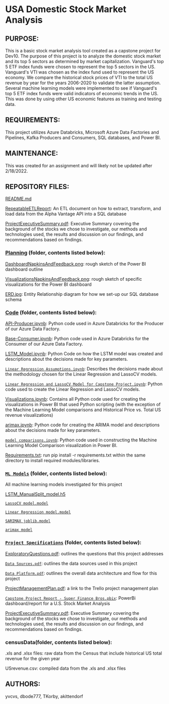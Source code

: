 # USA Domestic Stock Market Analysis 
## PURPOSE:
This is a basic stock market analysis tool created as a capstone project for Dev10. The purpose of this project is to analyze the domestic stock market and its top 5 sectors as determined by market capitalization. Vanguard's top 5 ETF index funds were chosen to represent the top 5 sectors in the US. Vanguard's VTI was chosen as the index fund used to represent the US economy. We compare the historical stock prices of VTI to the total US revenue by year for the years 2006-2020 to validate the latter assumption. Several machine learning models were implemented to see if Vanguard's top 5 ETF index funds were valid indicators of economic trends in the US. This was done by using other US economic features as training and testing data. 

## REQUIREMENTS:
This project utilizes Azure Databricks, Microsoft Azure Data Factories and Pipelines, Kafka Producers and Consumers, SQL databases, and Power BI.

## MAINTENANCE:
This was created for an assignment and will likely not be updated after 2/18/2022.

## REPOSITORY FILES:
[README.md](https://github.com/akittendorf/Domestic-Stock-Market-Analysis#readme)        

[RepeatableETLReport](https://github.com/akittendorf/Domestic-Stock-Market-Analysis/blob/main/RepeatableETLReport.pdf): An ETL document on how to extract, transform, and load data from the Alpha Vantage API into a SQL database

[ProjectExecutiveSummary.pdf](https://github.com/akittendorf/Domestic-Stock-Market-Analysis/blob/main/ProjectExecutiveSummary.pdf): Executive Summary covering the background of the stocks we chose to investigate, our methods and technologies used, 
  the results and discussion on our findings, and recommendations based on findings.

### [Planning](https://github.com/akittendorf/Domestic-Stock-Market-Analysis/tree/main/Planning) (folder, contents listed below):

[DashboardNapkinsAndFeedback.png](https://github.com/akittendorf/Domestic-Stock-Market-Analysis/blob/main/Planning/DashboardNapkinsAndFeedback.pdf): rough sketch of the Power BI dashboard outline

[VisualizationsNapkinsAndFeedback.png](https://github.com/akittendorf/Domestic-Stock-Market-Analysis/blob/main/Planning/VisualizationsNapkinsAndFeedback.pdf): rough sketch of specific visualizations for the Power BI dashboard

[ERD.jpg](https://github.com/akittendorf/Domestic-Stock-Market-Analysis/blob/main/Planning/ERD.jpg): Entity Relationship diagram for how we set-up our SQL database schema


### [Code](https://github.com/akittendorf/Domestic-Stock-Market-Analysis/tree/main/Code) (folder, contents listed below):
  [API-Producer.ipynb](https://github.com/akittendorf/Domestic-Stock-Market-Analysis/blob/main/Code/API-Producer.ipynb): Python code used in Azure Databricks for the Producer of our Azure Data Factory.

  [Base-Consumer.ipynb](https://github.com/akittendorf/Domestic-Stock-Market-Analysis/blob/main/Code/Base-Consumer.ipynb): Python code used in Azure Databricks for the Consumer of our Azure Data Factory.

  [LSTM_Model.ipynb](https://github.com/akittendorf/Domestic-Stock-Market-Analysis/blob/main/Code/LSTM_Model.ipynb): Python Code on how the LSTM model was created and descriptions about the decisions made for key parameters.

  [```Linear Regression Assumptions.ipynb```](https://github.com/akittendorf/Domestic-Stock-Market-Analysis/blob/main/Code/Linear%20Regression%20Assumptions.ipynb): Describes the decisions made about the methodology chosen for the Linear Regression and LassoCV models.

  [```Linear Regression and LassoCV Model for Capstone Project.ipynb```](https://github.com/akittendorf/Domestic-Stock-Market-Analysis/blob/main/Code/Linear%20Regression%20and%20LassoCV%20Model%20for%20Capstone%20Project.ipynb): Python code used to create the Linear Regression and LassoCV models. 

  [Visualizations.ipynb](https://github.com/akittendorf/Domestic-Stock-Market-Analysis/blob/main/Code/Visualizations.ipynb): Contains all Python code used for creating the visualizations in Power BI that used Python scripting (with the exception of the Machine Learning Model comparisons and Historical Price vs. Total US revenue visualizations)

  [arimax.ipynb](https://github.com/akittendorf/Domestic-Stock-Market-Analysis/blob/main/Code/arimax.ipynb): Python code for creating the ARIMA model and descriptions about the decisions made for key parameters.

  [```model comparisons.ipynb```](https://github.com/akittendorf/Domestic-Stock-Market-Analysis/blob/main/Code/model%20comparisons.ipynb): Python code used in constructing the Machine Learning Model Comparison visualization in Power BI.
  
  [Requirements.txt](https://github.com/akittendorf/Domestic-Stock-Market-Analysis/blob/main/Code/requirements.txt): run pip install -r requirements.txt within the same directory to install required modules/libraries.
  
### [```ML Models```](https://github.com/akittendorf/Domestic-Stock-Market-Analysis/tree/main/ML%20Models) (folder, contents listed below):
All machine learning models investigated for this project
  
  [LSTM_ManualSplit_model.h5](https://github.com/akittendorf/Domestic-Stock-Market-Analysis/blob/main/ML%20Models/LSTM_ManualSplit_model.h5)

  [```LassoCV model.model```](https://github.com/akittendorf/Domestic-Stock-Market-Analysis/blob/main/ML%20Models/LassoCV%20model.model)

  [```Linear Regression model.model```](https://github.com/akittendorf/Domestic-Stock-Market-Analysis/blob/main/ML%20Models/Linear%20Regression%20model.model)

  [```SARIMAX joblib.model```](https://github.com/akittendorf/Domestic-Stock-Market-Analysis/blob/main/ML%20Models/SARIMAX%20joblib.model)

  [```arimax model```](https://github.com/akittendorf/Domestic-Stock-Market-Analysis/blob/main/ML%20Models/arimax%20model)

### [```Project Specifications```](https://github.com/akittendorf/Domestic-Stock-Market-Analysis/tree/main/Project%20Specifications) (folder, contents listed below):

  [ExploratoryQuestions.pdf](https://github.com/akittendorf/Domestic-Stock-Market-Analysis/blob/main/Project%20Specifications/ExploratoryQuestions.pdf): outlines the questions that this project addresses

  [```Data Sources.pdf```](https://github.com/akittendorf/Domestic-Stock-Market-Analysis/blob/main/Project%20Specifications/Data%20Sources.pdf): outlines the data sources used in this project

  [```Data Platform.pdf```](https://github.com/akittendorf/Domestic-Stock-Market-Analysis/blob/main/Project%20Specifications/Data%20Platform.pdf): outlines the overall data architecture and flow for this project

  [ProjectManagementPlan.pdf](https://github.com/akittendorf/Domestic-Stock-Market-Analysis/blob/main/Project%20Specifications/ProjectManagementPlan.pdf): a link to the Trello project management plan
  
  [```Capstone Project Report - Super Finance Bros.pbix```](https://github.com/akittendorf/Domestic-Stock-Market-Analysis/blob/main/Project%20Specifications/Capstone%20Project%20Report%20-%20Super%20Finance%20Bros.pbix): PowerBi dashboard/report for a U.S. Stock Market Analysis
  
  [ProjectExecutiveSummary.pdf](https://github.com/akittendorf/Domestic-Stock-Market-Analysis/blob/main/Project%20Specifications/ProjectExecutiveSummary.pdf): Executive Summary covering the background of the stocks we chose to investigate, our methods and technologies used, 
  the results and discussion on our findings, and recommendations based on findings.

### censusData(folder, contents listed below):

  .xls and .xlsx files: raw data from the Census that include historical US total revenue for the given year

  USrevenue.csv: compiled data from the .xls and .xlsx files

## AUTHORS:
yvcvs, dbode777, TKorby, akittendorf
